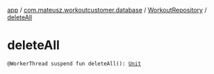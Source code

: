 [app](../../index.md) / [com.mateusz.workoutcustomer.database](../index.md) / [WorkoutRepository](index.md) / [deleteAll](./delete-all.md)

# deleteAll

`@WorkerThread suspend fun deleteAll(): `[`Unit`](https://kotlinlang.org/api/latest/jvm/stdlib/kotlin/-unit/index.html)